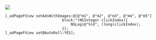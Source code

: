 
![](./adPage.gif)

    [_adPageFView setAdsWithImages:@[@"m1", @"m2", @"m3", @"m4", @"m5"]
                              block:^(NSInteger clickIndex){
                                  NSLog(@"%ld", (long)clickIndex);
                              }];
    [_adPageFView setBAutoRoll:YES];